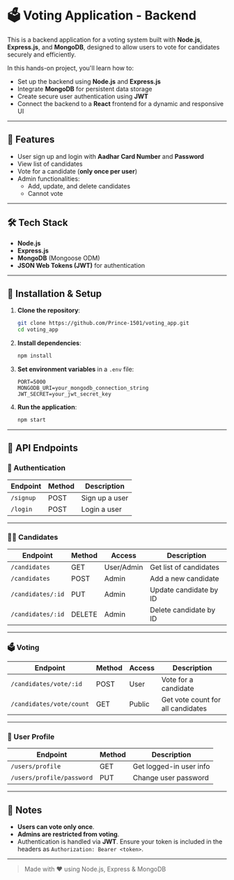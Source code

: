 # 🗳️ Voting Application - Backend

This is a backend application for a voting system built with **Node.js**, **Express.js**, and **MongoDB**, designed to allow users to vote for candidates securely and efficiently.

In this hands-on project, you'll learn how to:
- Set up the backend using **Node.js** and **Express.js**
- Integrate **MongoDB** for persistent data storage
- Create secure user authentication using **JWT**
- Connect the backend to a **React** frontend for a dynamic and responsive UI

---

## 🔧 Features

- User sign up and login with **Aadhar Card Number** and **Password**
- View list of candidates
- Vote for a candidate (**only once per user**)
- Admin functionalities:
  - Add, update, and delete candidates
  - Cannot vote

---

## 🛠️ Tech Stack

- **Node.js**
- **Express.js**
- **MongoDB** (Mongoose ODM)
- **JSON Web Tokens (JWT)** for authentication

---

## 🚀 Installation & Setup

1. **Clone the repository**:
   ```bash
   git clone https://github.com/Prince-1501/voting_app.git
   cd voting_app
   ```

2. **Install dependencies**:
   ```bash
   npm install
   ```

3. **Set environment variables** in a `.env` file:
   ```env
   PORT=5000
   MONGODB_URI=your_mongodb_connection_string
   JWT_SECRET=your_jwt_secret_key
   ```

4. **Run the application**:
   ```bash
   npm start
   ```

---

## 📡 API Endpoints

### 🔐 Authentication

| Endpoint       | Method | Description       |
|----------------|--------|-------------------|
| `/signup`      | POST   | Sign up a user    |
| `/login`       | POST   | Login a user      |

---

### 🧑‍💼 Candidates

| Endpoint                 | Method | Access     | Description                     |
|--------------------------|--------|------------|---------------------------------|
| `/candidates`            | GET    | User/Admin | Get list of candidates          |
| `/candidates`            | POST   | Admin      | Add a new candidate             |
| `/candidates/:id`        | PUT    | Admin      | Update candidate by ID          |
| `/candidates/:id`        | DELETE | Admin      | Delete candidate by ID          |

---

### 🗳️ Voting

| Endpoint                          | Method | Access | Description                      |
|-----------------------------------|--------|--------|----------------------------------|
| `/candidates/vote/:id`           | POST   | User   | Vote for a candidate             |
| `/candidates/vote/count`         | GET    | Public | Get vote count for all candidates|

---

### 👤 User Profile

| Endpoint                          | Method | Description               |
|----------------------------------|--------|---------------------------|
| `/users/profile`                | GET    | Get logged-in user info   |
| `/users/profile/password`       | PUT    | Change user password      |

---

## 📌 Notes

- **Users can vote only once**.
- **Admins are restricted from voting**.
- Authentication is handled via **JWT**. Ensure your token is included in the headers as `Authorization: Bearer <token>`.

---

> Made with ❤️ using Node.js, Express & MongoDB

